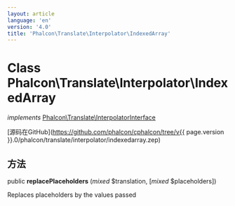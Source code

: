 ```yaml
---
layout: article
language: 'en'
version: '4.0'
title: 'Phalcon\Translate\Interpolator\IndexedArray'
---
```

# Class **Phalcon\Translate\Interpolator\IndexedArray**

*implements* [Phalcon\Translate\InterpolatorInterface](Phalcon_Translate_InterpolatorInterface)

[源码在GitHub](https://github.com/phalcon/cphalcon/tree/v{{ page.version }}.0/phalcon/translate/interpolator/indexedarray.zep)

## 方法

public **replacePlaceholders** (*mixed* $translation, [*mixed* $placeholders])

Replaces placeholders by the values passed